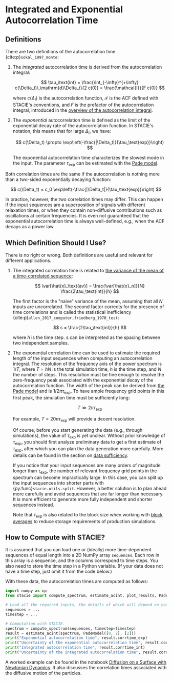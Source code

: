 # Integrated and Exponential Autocorrelation Time

## Definitions

There are two definitions of the autocorrelation time {cite:p}`sokal_1997_monte`:

1. The *integrated* autocorrelation time is derived from the autocorrelation integral:

    $$
        \tau_\text{int}
        = \frac{\int_{-\infty}^{+\infty} c(\Delta_t)\,\mathrm{d}\Delta_t}{2 c(0)}
        = \frac{\mathcal{I}}{F c(0)}
    $$

    where $c(\Delta_t)$ is the autocorrelation function,
    $\mathcal{I}$ is the ACF defined with STACIE's conventions,
    and $F$ is the prefactor of the autocorrelation integral,
    introduced in the [overview of the autocorrelation integral](../theory/overview.md).

2. The *exponential* autocorrelation time is defined as
   the limit of the exponential decay rate of the autocorrelation function.
   In STACIE's notation, this means that for large $\Delta_t$, we have:

    $$
        c(\Delta_t) \propto \exp\left(-\frac{|\Delta_t|}{\tau_\text{exp}}\right)
    $$

    The exponential autocorrelation time characterizes the slowest mode in the input.
    The parameter $\tau_\text{exp}$ can be estimated with the
    [Pade model](#section-pade-target).

Both correlation times are the same if the autocorrelation is nothing more than
a two-sided exponentially decaying function:

$$
    c(\Delta_t) = c_0 \exp\left(-\frac{|\Delta_t|}{\tau_\text{exp}}\right)
$$

In practice, however, the two correlation times may differ.
This can happen if the input sequences
are a superposition of signals with different relaxation times,
or when they contain non-diffusive contributions such as oscillations at certain frequencies.
It is even not guaranteed that the exponential autocorrelation time is always well-defined,
e.g., when the ACF decays as a power law.

## Which Definition Should I Use?

There is no right or wrong.
Both definitions are useful and relevant for different applications.

1. The integrated correlation time is related to [the variance of the mean
   of a time-correlated sequence](error_estimates.md):

    $$
        \var[\hat{x}_\text{av}] = \frac{\var[\hat{x}_n]}{N} \frac{2\tau_\text{int}}{h}
    $$

    The first factor is the "naive" variance of the mean,
    assuming that all $N$ inputs are uncorrelated.
    The second factor corrects for the presence of time correlations
    and is called the statistical inefficiency
    {cite:p}`allen_2017_computer,friedberg_1970_test`:

    $$
        s = \frac{2\tau_\text{int}}{h}
    $$

    where $h$ is the time step.
    $s$ can be interpreted as the spacing between two independent samples.

2. The exponential correlation time can be used to estimate the required length
   of the input sequences when computing an autocorrelation integral.
   The resolution of the frequency axis of the power spectrum is $1/T$,
   where $T=hN$ is the total simulation time,
   $h$ is the time step, and $N$ the number of steps.
   This resolution must be fine enough to resolve the zero-frequency peak
   associated with the exponential decay of the autocorrelation function.
   The width of the peak can be derived from [the Pade model](../theory/model.md)
   and is $1/2\pi\tau_\text{exp}$.
   To have ample frequency grid points in this first peak,
   the simulation time must be sufficiently long:

    $$
        T \gg 2\pi\tau_\text{exp}
    $$

    For example, $T = 20\pi\tau_\text{exp}$ will provide a decent resolution.

    Of course, before you start generating the data (e.g., through simulations),
    the value of $\tau_\text{exp}$ is yet unclear.
    Without prior knowledge of $\tau_\text{exp}$,
    you should first analyze preliminary data to get a first estimate of $\tau_\text{exp}$,
    after which you can plan the data generation more carefully.
    More details can be found in the section on [data sufficiency](../preparing_inputs/data_sufficiency.md).

    If you notice that your input sequences are many orders of magnitude longer than $\tau_\text{exp}$,
    the number of relevant frequency grid points in the spectrum can become impractically large.
    In this case, you can split up the input sequences into shorter parts with
    {py:func}`stacie.utils.split`.
    However, a better solution is to plan ahead more carefully
    and avoid sequences that are far longer than necessary.
    It is more efficient to generate more fully independent and shorter sequences instead.

    Note that $\tau_\text{exp}$ is also related to the block size
    when working with [block averages](../preparing_inputs/block_averages.md)
    to reduce storage requirements of production simulations.

## How to Compute with STACIE?

It is assumed that you can load one or (ideally) more
time-dependent sequences of equal length into a 2D NumPy array `sequences`.
Each row in this array is a sequence, and the columns correspond to time steps.
You also need to store the time step in a Python variable.
(If your data does not have a time step, just omit it from the code below.)

With these data, the autocorrelation times are computed as follows:

```python
import numpy as np
from stacie import compute_spectrum, estimate_acint, plot_results, PadeModel

# Load all the required inputs, the details of which will depend on your use case.
sequences = ...
timestep = ...

# Computation with STACIE.
spectrum = compute_spectrum(sequences, timestep=timestep)
result = estimate_acint(spectrum, PadeModel([0, 2], [2]))
print("Exponential autocorrelation time", result.corrtime_exp)
print("Uncertainty of the exponential autocorrelation time", result.corrtime_exp_std)
print("Integrated autocorrelation time", result.corrtime_int)
print("Uncertainty of the integrated autocorrelation time", result.corrtime_int_std)
```

A worked example can be found in the notebook
[Diffusion on a Surface with Newtonian Dynamics](../examples/surface_diffusion.py).
It also discusses the correlation times associated with the diffusive motion of the particles.

